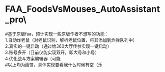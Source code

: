 # FAA_FoodsVsMouses_AutoAssistant_pro\
#基于原版faa，预计实现一些原版作者不想写的功能：\
1.自动炸老鼠（对老鼠识别，解析老鼠位置，将其添加到炸弹队列中）\
2.真实的一键启动（通过给360大厅传参实现一键启动）\
3.账号多开（目前仅能实现双开，即大号和小号）\
4.优化战斗方案编辑器（可能\
#以上均为画饼，具体实现要看我什么时候有空（乐

